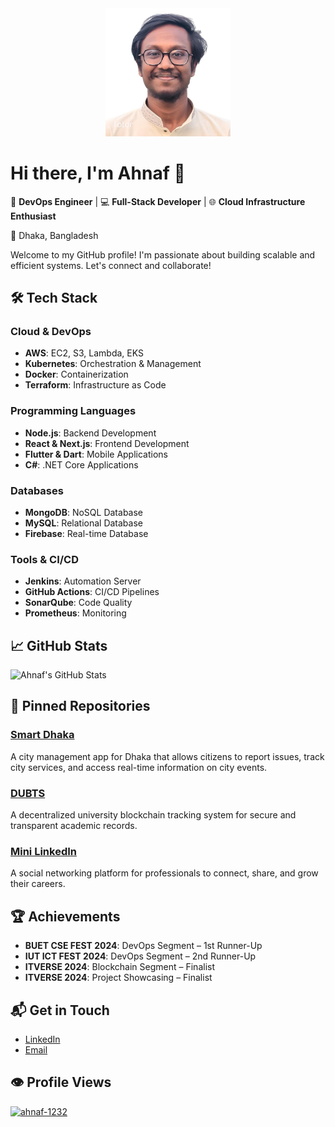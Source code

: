 <div align="center">
  <img src="https://github.com/ahnaf-1232/ahnaf-1232/blob/main/ahnaf-passport-photo.png" alt="Header" width="200"/>
</div>

# Hi there, I'm Ahnaf 👋

🔧 **DevOps Engineer** | 💻 **Full-Stack Developer** | 🌐 **Cloud Infrastructure Enthusiast**

📍 Dhaka, Bangladesh

Welcome to my GitHub profile! I'm passionate about building scalable and efficient systems. Let's connect and collaborate!

## 🛠️ Tech Stack

### **Cloud & DevOps**
- **AWS**: EC2, S3, Lambda, EKS
- **Kubernetes**: Orchestration & Management
- **Docker**: Containerization
- **Terraform**: Infrastructure as Code

### **Programming Languages**
- **Node.js**: Backend Development
- **React & Next.js**: Frontend Development
- **Flutter & Dart**: Mobile Applications
- **C#**: .NET Core Applications

### **Databases**
- **MongoDB**: NoSQL Database
- **MySQL**: Relational Database
- **Firebase**: Real-time Database

### **Tools & CI/CD**
- **Jenkins**: Automation Server
- **GitHub Actions**: CI/CD Pipelines
- **SonarQube**: Code Quality
- **Prometheus**: Monitoring

## 📈 GitHub Stats

![Ahnaf's GitHub Stats](https://github-readme-stats.vercel.app/api?username=ahnaf-1232&show_icons=true&hide=prs&count_private=true&theme=radical)

## 📌 Pinned Repositories

### [Smart Dhaka](https://github.com/ahnaf-1232/smart-dhaka)
A city management app for Dhaka that allows citizens to report issues, track city services, and access real-time information on city events.

### [DUBTS](https://github.com/ahnaf-1232/dubts)
A decentralized university blockchain tracking system for secure and transparent academic records.

### [Mini LinkedIn](https://github.com/ahnaf-1232/mini-linkedin)
A social networking platform for professionals to connect, share, and grow their careers.

## 🏆 Achievements

- **BUET CSE FEST 2024**: DevOps Segment – 1st Runner-Up
- **IUT ICT FEST 2024**: DevOps Segment – 2nd Runner-Up
- **ITVERSE 2024**: Blockchain Segment – Finalist
- **ITVERSE 2024**: Project Showcasing – Finalist

## 📬 Get in Touch

- [LinkedIn](https://www.linkedin.com/in/ahnaf-1232)
- [Email](mailto:ahnaf@example.com)

## 👁️ Profile Views

<a href="https://github.com/ahnaf-1232/ahnaf-1232">
  <img src="https://komarev.com/ghpvc/?username=ahnaf-1232&label=Profile%20views&color=0e75b6&style=flat" alt="ahnaf-1232" />
</a>

